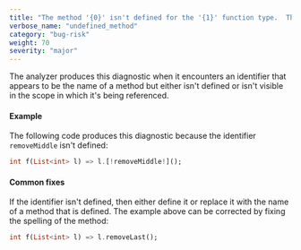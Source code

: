 ```yaml
---
title: "The method '{0}' isn't defined for the '{1}' function type.  The method '{0}' isn't defined for the type '{1}'."
verbose_name: "undefined_method"
category: "bug-risk"
weight: 70
severity: "major"
---
```

The analyzer produces this diagnostic when it encounters an identifier that
appears to be the name of a method but either isn't defined or isn't
visible in the scope in which it's being referenced.

#### Example

The following code produces this diagnostic because the identifier
`removeMiddle` isn't defined:

```dart
int f(List<int> l) => l.[!removeMiddle!]();
```

#### Common fixes

If the identifier isn't defined, then either define it or replace it with
the name of a method that is defined. The example above can be corrected by
fixing the spelling of the method:

```dart
int f(List<int> l) => l.removeLast();
```
